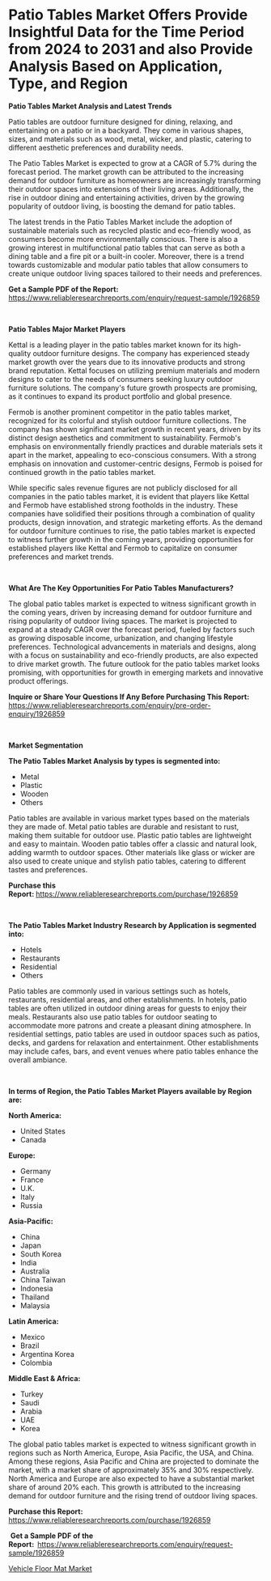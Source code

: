 <p><h1>Patio Tables Market Offers Provide Insightful Data for the Time Period from 2024 to 2031 and also Provide Analysis Based on Application, Type, and Region</h1></p><p><strong>Patio Tables Market Analysis and Latest Trends</strong></p>
<p><p>Patio tables are outdoor furniture designed for dining, relaxing, and entertaining on a patio or in a backyard. They come in various shapes, sizes, and materials such as wood, metal, wicker, and plastic, catering to different aesthetic preferences and durability needs.</p><p>The Patio Tables Market is expected to grow at a CAGR of 5.7% during the forecast period. The market growth can be attributed to the increasing demand for outdoor furniture as homeowners are increasingly transforming their outdoor spaces into extensions of their living areas. Additionally, the rise in outdoor dining and entertaining activities, driven by the growing popularity of outdoor living, is boosting the demand for patio tables.</p><p>The latest trends in the Patio Tables Market include the adoption of sustainable materials such as recycled plastic and eco-friendly wood, as consumers become more environmentally conscious. There is also a growing interest in multifunctional patio tables that can serve as both a dining table and a fire pit or a built-in cooler. Moreover, there is a trend towards customizable and modular patio tables that allow consumers to create unique outdoor living spaces tailored to their needs and preferences.</p></p>
<p><strong>Get a Sample PDF of the Report:&nbsp;</strong> <a href="https://www.reliableresearchreports.com/enquiry/request-sample/1926859">https://www.reliableresearchreports.com/enquiry/request-sample/1926859</a></p>
<p>&nbsp;</p>
<p><strong>Patio Tables Major Market Players</strong></p>
<p><p>Kettal is a leading player in the patio tables market known for its high-quality outdoor furniture designs. The company has experienced steady market growth over the years due to its innovative products and strong brand reputation. Kettal focuses on utilizing premium materials and modern designs to cater to the needs of consumers seeking luxury outdoor furniture solutions. The company's future growth prospects are promising, as it continues to expand its product portfolio and global presence.</p><p>Fermob is another prominent competitor in the patio tables market, recognized for its colorful and stylish outdoor furniture collections. The company has shown significant market growth in recent years, driven by its distinct design aesthetics and commitment to sustainability. Fermob's emphasis on environmentally friendly practices and durable materials sets it apart in the market, appealing to eco-conscious consumers. With a strong emphasis on innovation and customer-centric designs, Fermob is poised for continued growth in the patio tables market.</p><p>While specific sales revenue figures are not publicly disclosed for all companies in the patio tables market, it is evident that players like Kettal and Fermob have established strong footholds in the industry. These companies have solidified their positions through a combination of quality products, design innovation, and strategic marketing efforts. As the demand for outdoor furniture continues to rise, the patio tables market is expected to witness further growth in the coming years, providing opportunities for established players like Kettal and Fermob to capitalize on consumer preferences and market trends.</p></p>
<p>&nbsp;</p>
<p><strong>What Are The Key Opportunities For Patio Tables Manufacturers?</strong></p>
<p><p>The global patio tables market is expected to witness significant growth in the coming years, driven by increasing demand for outdoor furniture and rising popularity of outdoor living spaces. The market is projected to expand at a steady CAGR over the forecast period, fueled by factors such as growing disposable income, urbanization, and changing lifestyle preferences. Technological advancements in materials and designs, along with a focus on sustainability and eco-friendly products, are also expected to drive market growth. The future outlook for the patio tables market looks promising, with opportunities for growth in emerging markets and innovative product offerings.</p></p>
<p><strong>Inquire or Share Your Questions If Any Before Purchasing This Report:</strong> <a href="https://www.reliableresearchreports.com/enquiry/pre-order-enquiry/1926859">https://www.reliableresearchreports.com/enquiry/pre-order-enquiry/1926859</a></p>
<p>&nbsp;</p>
<p><strong>Market Segmentation</strong></p>
<p><strong>The Patio Tables Market Analysis by types is segmented into:</strong></p>
<p><ul><li>Metal</li><li>Plastic</li><li>Wooden</li><li>Others</li></ul></p>
<p><p>Patio tables are available in various market types based on the materials they are made of. Metal patio tables are durable and resistant to rust, making them suitable for outdoor use. Plastic patio tables are lightweight and easy to maintain. Wooden patio tables offer a classic and natural look, adding warmth to outdoor spaces. Other materials like glass or wicker are also used to create unique and stylish patio tables, catering to different tastes and preferences.</p></p>
<p><strong>Purchase this Report:&nbsp;</strong><a href="https://www.reliableresearchreports.com/purchase/1926859">https://www.reliableresearchreports.com/purchase/1926859</a></p>
<p>&nbsp;</p>
<p><strong>The Patio Tables Market Industry Research by Application is segmented into:</strong></p>
<p><ul><li>Hotels</li><li>Restaurants</li><li>Residential</li><li>Others</li></ul></p>
<p><p>Patio tables are commonly used in various settings such as hotels, restaurants, residential areas, and other establishments. In hotels, patio tables are often utilized in outdoor dining areas for guests to enjoy their meals. Restaurants also use patio tables for outdoor seating to accommodate more patrons and create a pleasant dining atmosphere. In residential settings, patio tables are used in outdoor spaces such as patios, decks, and gardens for relaxation and entertainment. Other establishments may include cafes, bars, and event venues where patio tables enhance the overall ambiance.</p></p>
<p>&nbsp;</p>
<p><strong>In terms of Region, the Patio Tables Market Players available by Region are:</strong></p>
<p>
    <p> <strong> North America: </strong>
        <ul>
            <li>United States</li>
            <li>Canada</li>
        </ul>
        </p> 
    <p> <strong> Europe: </strong>
        <ul>
            <li>Germany</li>
            <li>France</li>
            <li>U.K.</li>
            <li>Italy</li>
            <li>Russia</li>
        </ul>
        </p> 
    <p> <strong> Asia-Pacific: </strong>
        <ul>
            <li>China</li>
            <li>Japan</li>
            <li>South Korea</li>
            <li>India</li>
            <li>Australia</li>
            <li>China Taiwan</li>
            <li>Indonesia</li>
            <li>Thailand</li>
            <li>Malaysia</li>
        </ul>
        </p> 
    <p> <strong> Latin America: </strong>
        <ul>
            <li>Mexico</li>
            <li>Brazil</li>
            <li>Argentina Korea</li>
            <li>Colombia</li>
        </ul>
        </p> 
    <p> <strong> Middle East & Africa: </strong>
        <ul>
            <li>Turkey</li>
            <li>Saudi</li>
            <li>Arabia</li>
            <li>UAE</li>
            <li>Korea</li>
        </ul>
    </p>
    </p>
<p><p>The global patio tables market is expected to witness significant growth in regions such as North America, Europe, Asia Pacific, the USA, and China. Among these regions, Asia Pacific and China are projected to dominate the market, with a market share of approximately 35% and 30% respectively. North America and Europe are also expected to have a substantial market share of around 20% each. This growth is attributed to the increasing demand for outdoor furniture and the rising trend of outdoor living spaces.</p></p>
<p><strong>Purchase this Report: </strong><a href="https://www.reliableresearchreports.com/purchase/1926859">https://www.reliableresearchreports.com/purchase/1926859</a></p>
<p>&nbsp;<strong>Get a Sample PDF of the Report:&nbsp;&nbsp;</strong><a href="https://www.reliableresearchreports.com/enquiry/request-sample/1926859">https://www.reliableresearchreports.com/enquiry/request-sample/1926859</a></p>
<p><strong></strong></p>
<p><p><a href="https://meowing-canidae-761.notion.site/Vehicle-Floor-Mat-Market-Provides-a-Comprehensive-Analysis-Including-a-Macro-Overview-of-the-Market--5eed8111349341fbaed060dcb185a8be">Vehicle Floor Mat Market</a></p></p>